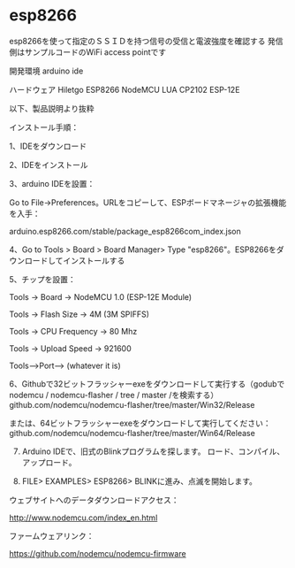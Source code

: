 # esp8266
esp8266を使って指定のＳＳＩＤを持つ信号の受信と電波強度を確認する
発信側はサンプルコードのWiFi access pointです

開発環境
arduino ide

ハードウェア
Hiletgo
ESP8266 NodeMCU LUA CP2102 ESP-12E

以下、製品説明より抜粋

インストール手順：

1、IDEをダウンロード

2、IDEをインストール

3、arduino IDEを設置：

Go to File->Preferences。URLをコピーして、ESPボードマネージャの拡張機能を入手：

arduino.esp8266.com/stable/package_esp8266com_index.json

4、Go to Tools > Board > Board Manager> Type "esp8266"。ESP8266をダウンロードしてインストールする

5、チップを設置：

Tools -> Board -> NodeMCU 1.0 (ESP-12E Module)

Tools -> Flash Size -> 4M (3M SPIFFS)

Tools -> CPU Frequency -> 80 Mhz

Tools -> Upload Speed -> 921600

Tools-->Port--> (whatever it is)

6、Githubで32ビットフラッシャーexeをダウンロードして実行する（godubでnodemcu / nodemcu-flasher / tree / master /を検索する）
github.com/nodemcu/nodemcu-flasher/tree/master/Win32/Release

または、64ビットフラッシャーexeをダウンロードして実行してください：
github.com/nodemcu/nodemcu-flasher/tree/master/Win64/Release

7. Arduino IDEで、旧式のBlinkプログラムを探します。 ロード、コンパイル、アップロード。

8. FILE> EXAMPLES> ESP8266> BLINKに進み、点滅を開始します。

ウェブサイトへのデータダウンロードアクセス：

http://www.nodemcu.com/index_en.html

ファームウェアリンク：

https://github.com/nodemcu/nodemcu-firmware
